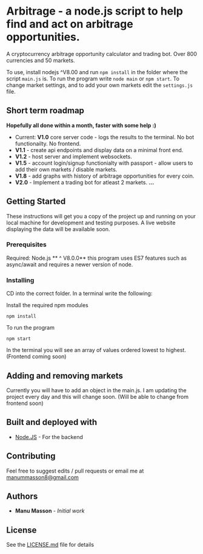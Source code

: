 
# Arbitrage - a node.js script to help find and act on arbitrage opportunities. 
A cryptocurrency arbitrage opportunity calculator and trading bot. Over 800 currencies and 50 markets.

To use, install nodejs ^V8.00 and run `npm install` in the folder where the script `main.js` is. To run the program write `node main` or `npm start`. To change market settings, and to add your own markets edit the `settings.js` file.

## Short term **roadmap** 

**Hopefully all done within a month, faster with some help :)**

* Current: **V1.0** core server code - logs the results to the terminal. No bot functionailty. No frontend.
* **V1.1** - create api endpoints and display data on a minimal front end.
* **V1.2** - host server and implement websockets.
* **V1.5** - account login/signup functionialty with passport - allow users to add their own markets / disable markets.
* **V1.8** - add graphs with history of arbitrage opportunities for every coin. 
* **V2.0** - Implement a trading bot for atleast 2 markets.
**...** 

## Getting Started

These instructions will get you a copy of the project up and running on your local machine for development and testing purposes. A live website displaying the data will be available soon. 

### Prerequisites

Required: Node.js ** ^ V8.0.0** this program uses ES7 features such as async/await and requires a newer version of node.

### Installing

CD into the correct folder. In a terminal write the following:

Install the required npm modules

```
npm install
```

To run the program

```
npm start
```

In the terminal you will see an array of values ordered lowest to highest.  (Frontend coming soon)

## Adding and removing markets

Currently you will have to add an object in the main.js. I am updating the project every day and this will change soon.  (Will be able to change from frontend soon)

## Built and deployed with

* [Node.JS](https://nodejs.org) - For the backend

## Contributing

Feel free to suggest edits / pull requests or email me at manummasson8@gmail.com

## Authors

* **Manu Masson** - *Initial work* 

## License

See the [LICENSE.md](LICENSE.md) file for details
